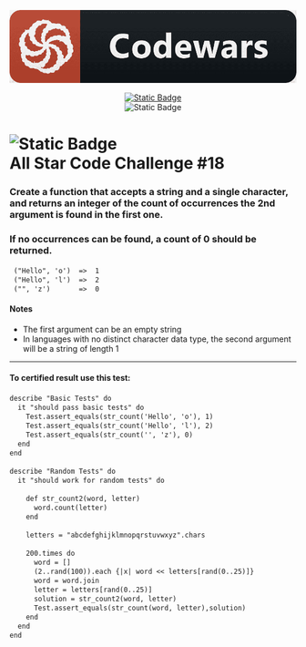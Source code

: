 <div id="badges" align="center">

![](../img/code.png)

<a href="https://www.codewars.com/users/hanamaru93"> ![Static Badge](https://img.shields.io/badge/CodeWars_Profile%3A-hanamaru93-red?style=social&logo=codewars) </a> <br>
![Static Badge](https://img.shields.io/badge/_Ruby-red?style=plastic&logo=ruby)

</div>

# ![Static Badge](https://img.shields.io/badge/Kata_Level:_8Kyu%20-black?style=plastic) <br> All Star Code Challenge #18


### Create a function that accepts a string and a single character, and returns an integer of the count of occurrences the 2nd argument is found in the first one.

### If no occurrences can be found, a count of 0 should be returned.

```
 ("Hello", 'o')  =>  1
 ("Hello", 'l')  =>  2
 ("", 'z')       =>  0

```

#### Notes
- The first argument can be an empty string
- In languages with no distinct character data type, the second argument will be a string of length 1

---

#### To certified result use this test:


```
describe "Basic Tests" do
  it "should pass basic tests" do
    Test.assert_equals(str_count('Hello', 'o'), 1)
    Test.assert_equals(str_count('Hello', 'l'), 2)
    Test.assert_equals(str_count('', 'z'), 0)
  end
end

describe "Random Tests" do
  it "should work for random tests" do

    def str_count2(word, letter)
      word.count(letter)
    end
    
    letters = "abcdefghijklmnopqrstuvwxyz".chars
  
    200.times do 
      word = []
      (2..rand(100)).each {|x| word << letters[rand(0..25)]}
      word = word.join
      letter = letters[rand(0..25)]
      solution = str_count2(word, letter)
      Test.assert_equals(str_count(word, letter),solution)
    end
  end
end
```